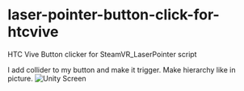 # laser-pointer-button-click-for-htcvive
HTC Vive Button clicker for SteamVR_LaserPointer script

I add collider to my button and make it trigger.
Make hierarchy like in picture.
![Unity Screen](http://i67.tinypic.com/1zpjhfs.jpg)


